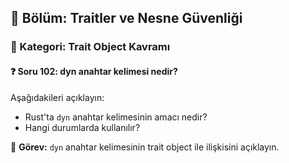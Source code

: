 ## 📘 Bölüm: Traitler ve Nesne Güvenliği  
### 🔹 Kategori: Trait Object Kavramı  
#### ❓ Soru 102: dyn anahtar kelimesi nedir?

Aşağıdakileri açıklayın:

- Rust'ta `dyn` anahtar kelimesinin amacı nedir?
- Hangi durumlarda kullanılır?

🔧 **Görev:** `dyn` anahtar kelimesinin trait object ile ilişkisini açıklayın.
